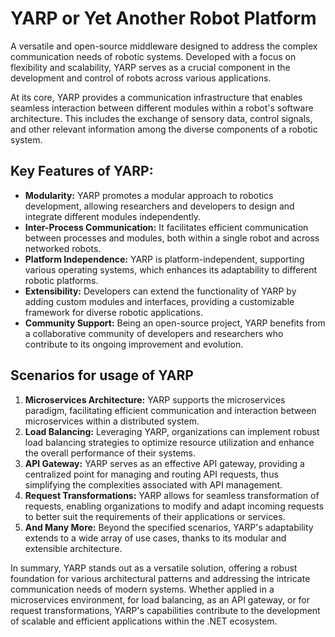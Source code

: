 # YARP or Yet Another Robot Platform
A versatile and open-source middleware designed to address the complex communication needs of robotic systems. Developed with a focus on flexibility and scalability, YARP serves as a crucial component in the development and control of robots across various applications.

At its core, YARP provides a communication infrastructure that enables seamless interaction between different modules within a robot's software architecture. This includes the exchange of sensory data, control signals, and other relevant information among the diverse components of a robotic system.

## Key Features of YARP:
- **Modularity:** YARP promotes a modular approach to robotics development, allowing researchers and developers to design and integrate different modules independently.
- **Inter-Process Communication:** It facilitates efficient communication between processes and modules, both within a single robot and across networked robots.
- **Platform Independence:** YARP is platform-independent, supporting various operating systems, which enhances its adaptability to different robotic platforms.
- **Extensibility:** Developers can extend the functionality of YARP by adding custom modules and interfaces, providing a customizable framework for diverse robotic applications.
- **Community Support:** Being an open-source project, YARP benefits from a collaborative community of developers and researchers who contribute to its ongoing improvement and evolution.

## Scenarios for usage of YARP
1. **Microservices Architecture:**
YARP supports the microservices paradigm, facilitating efficient communication and interaction between microservices within a distributed system.
1. **Load Balancing:**
Leveraging YARP, organizations can implement robust load balancing strategies to optimize resource utilization and enhance the overall performance of their systems.
1. **API Gateway:**
YARP serves as an effective API gateway, providing a centralized point for managing and routing API requests, thus simplifying the complexities associated with API management.
1. **Request Transformations:**
YARP allows for seamless transformation of requests, enabling organizations to modify and adapt incoming requests to better suit the requirements of their applications or services.
1. **And Many More:**
Beyond the specified scenarios, YARP's adaptability extends to a wide array of use cases, thanks to its modular and extensible architecture.

In summary, YARP stands out as a versatile solution, offering a robust foundation for various architectural patterns and addressing the intricate communication needs of modern systems. Whether applied in a microservices environment, for load balancing, as an API gateway, or for request transformations, YARP's capabilities contribute to the development of scalable and efficient applications within the .NET ecosystem.
